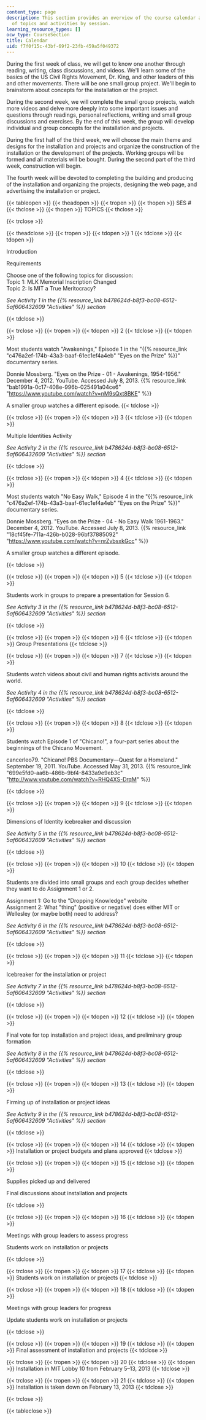 ```yaml
---
content_type: page
description: This section provides an overview of the course calendar and the schedule
  of topics and activities by session.
learning_resource_types: []
ocw_type: CourseSection
title: Calendar
uid: f7f0f15c-43bf-69f2-23fb-459a5f049372
---
```


During the first week of class, we will get to know one another through reading, writing, class discussions, and videos. We'll learn some of the basics of the US Civil Rights Movement, Dr. King, and other leaders of this and other movements. There will be one small group project. We'll begin to brainstorm about concepts for the installation or the project.

During the second week, we will complete the small group projects, watch more videos and delve more deeply into some important issues and questions through readings, personal reflections, writing and small group discussions and exercises. By the end of this week, the group will develop individual and group concepts for the installation and projects.

During the first half of the third week, we will choose the main theme and designs for the installation and projects and organize the construction of the installation or the development of the projects. Working groups will be formed and all materials will be bought. During the second part of the third week, construction will begin.

The fourth week will be devoted to completing the building and producing of the installation and organizing the projects, designing the web page, and advertising the installation or project.

{{< tableopen >}}
{{< theadopen >}}
{{< tropen >}}
{{< thopen >}}
SES #
{{< thclose >}}
{{< thopen >}}
TOPICS
{{< thclose >}}

{{< trclose >}}

{{< theadclose >}}
{{< tropen >}}
{{< tdopen >}}
1
{{< tdclose >}}
{{< tdopen >}}


Introduction

Requirements

Choose one of the following topics for discussion:  
Topic 1: MLK Memorial Inscription Changed  
Topic 2: Is MIT a True Meritocracy?

_See Activity 1 in the {{% resource_link b478624d-b8f3-bc08-6512-5af606432609 "Activities" %}} section_


{{< tdclose >}}

{{< trclose >}}
{{< tropen >}}
{{< tdopen >}}
2
{{< tdclose >}}
{{< tdopen >}}


Most students watch "Awakenings," Episode 1 in the "{{% resource_link "c476a2ef-174b-43a3-baaf-61ec1ef4a4eb" "Eyes on the Prize" %}}" documentary series.

Donnie Mossberg. "Eyes on the Prize - 01 - Awakenings, 1954-1956." December 4, 2012. YouTube. Accessed July 8, 2013. {{% resource_link "bab1991a-0c17-408e-996b-025491a04ce6" "https://www.youtube.com/watch?v=nM9sQxt8BKE" %}}

A smaller group watches a different episode.
{{< tdclose >}}

{{< trclose >}}
{{< tropen >}}
{{< tdopen >}}
3
{{< tdclose >}}
{{< tdopen >}}


Multiple Identities Activity

_See Activity 2 in the {{% resource_link b478624d-b8f3-bc08-6512-5af606432609 "Activities" %}} section_


{{< tdclose >}}

{{< trclose >}}
{{< tropen >}}
{{< tdopen >}}
4
{{< tdclose >}}
{{< tdopen >}}


Most students watch "No Easy Walk," Episode 4 in the "{{% resource_link "c476a2ef-174b-43a3-baaf-61ec1ef4a4eb" "Eyes on the Prize" %}}" documentary series.

Donnie Mossberg. "Eyes on the Prize - 04 - No Easy Walk 1961-1963." December 4, 2012. YouTube. Accessed July 8, 2013. {{% resource_link "18cf45fe-711a-426b-b028-96bf37885092" "https://www.youtube.com/watch?v=nrZvbsxkGcc" %}}

A smaller group watches a different episode.


{{< tdclose >}}

{{< trclose >}}
{{< tropen >}}
{{< tdopen >}}
5
{{< tdclose >}}
{{< tdopen >}}


Students work in groups to prepare a presentation for Session 6.

_See Activity 3 in the {{% resource_link b478624d-b8f3-bc08-6512-5af606432609 "Activities" %}} section_


{{< tdclose >}}

{{< trclose >}}
{{< tropen >}}
{{< tdopen >}}
6
{{< tdclose >}}
{{< tdopen >}}
Group Presentations
{{< tdclose >}}

{{< trclose >}}
{{< tropen >}}
{{< tdopen >}}
7
{{< tdclose >}}
{{< tdopen >}}


Students watch videos about civil and human rights activists around the world.

_See Activity 4 in the {{% resource_link b478624d-b8f3-bc08-6512-5af606432609 "Activities" %}} section_


{{< tdclose >}}

{{< trclose >}}
{{< tropen >}}
{{< tdopen >}}
8
{{< tdclose >}}
{{< tdopen >}}


Students watch Episode 1 of "Chicano!", a four-part series about the beginnings of the Chicano Movement.

cancerleo79. "Chicano! PBS Documentary—Quest for a Homeland." September 19, 2011. YouTube. Accessed May 31, 2013. {{% resource_link "699e5fd0-aa6b-486b-9bf4-8433a9e9eb3c" "http://www.youtube.com/watch?v=RHQ4XS-DrqM" %}}


{{< tdclose >}}

{{< trclose >}}
{{< tropen >}}
{{< tdopen >}}
9
{{< tdclose >}}
{{< tdopen >}}


Dimensions of Identity icebreaker and discussion

_See Activity 5 in the {{% resource_link b478624d-b8f3-bc08-6512-5af606432609 "Activities" %}} section_


{{< tdclose >}}

{{< trclose >}}
{{< tropen >}}
{{< tdopen >}}
10
{{< tdclose >}}
{{< tdopen >}}


Students are divided into small groups and each group decides whether they want to do Assignment 1 or 2.

Assignment 1: Go to the "Dropping Knowledge" website  
Assignment 2: What "thing" (positive or negative) does either MIT or Wellesley (or maybe both) need to address?

_See Activity 6 in the {{% resource_link b478624d-b8f3-bc08-6512-5af606432609 "Activities" %}} section_


{{< tdclose >}}

{{< trclose >}}
{{< tropen >}}
{{< tdopen >}}
11
{{< tdclose >}}
{{< tdopen >}}


Icebreaker for the installation or project

_See Activity 7 in the {{% resource_link b478624d-b8f3-bc08-6512-5af606432609 "Activities" %}} section_


{{< tdclose >}}

{{< trclose >}}
{{< tropen >}}
{{< tdopen >}}
12
{{< tdclose >}}
{{< tdopen >}}


Final vote for top installation and project ideas, and preliminary group formation

_See Activity 8 in the {{% resource_link b478624d-b8f3-bc08-6512-5af606432609 "Activities" %}} section_


{{< tdclose >}}

{{< trclose >}}
{{< tropen >}}
{{< tdopen >}}
13
{{< tdclose >}}
{{< tdopen >}}


Firming up of installation or project ideas

_See Activity 9 in the {{% resource_link b478624d-b8f3-bc08-6512-5af606432609 "Activities" %}} section_


{{< tdclose >}}

{{< trclose >}}
{{< tropen >}}
{{< tdopen >}}
14
{{< tdclose >}}
{{< tdopen >}}
Installation or project budgets and plans approved
{{< tdclose >}}

{{< trclose >}}
{{< tropen >}}
{{< tdopen >}}
15
{{< tdclose >}}
{{< tdopen >}}


Supplies picked up and delivered

Final discussions about installation and projects


{{< tdclose >}}

{{< trclose >}}
{{< tropen >}}
{{< tdopen >}}
16
{{< tdclose >}}
{{< tdopen >}}


Meetings with group leaders to assess progress

Students work on installation or projects


{{< tdclose >}}

{{< trclose >}}
{{< tropen >}}
{{< tdopen >}}
17
{{< tdclose >}}
{{< tdopen >}}
Students work on installation or projects
{{< tdclose >}}

{{< trclose >}}
{{< tropen >}}
{{< tdopen >}}
18
{{< tdclose >}}
{{< tdopen >}}


Meetings with group leaders for progress

Update students work on installation or projects


{{< tdclose >}}

{{< trclose >}}
{{< tropen >}}
{{< tdopen >}}
19
{{< tdclose >}}
{{< tdopen >}}
Final assessment of installation and projects
{{< tdclose >}}

{{< trclose >}}
{{< tropen >}}
{{< tdopen >}}
20
{{< tdclose >}}
{{< tdopen >}}
Installation in MIT Lobby 10 from February 5–13, 2013
{{< tdclose >}}

{{< trclose >}}
{{< tropen >}}
{{< tdopen >}}
21
{{< tdclose >}}
{{< tdopen >}}
Installation is taken down on February 13, 2013
{{< tdclose >}}

{{< trclose >}}

{{< tableclose >}}